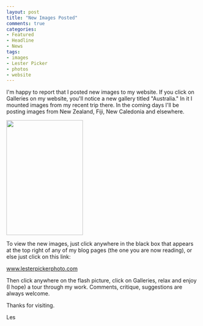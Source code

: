 ```yaml
---
layout: post
title: "New Images Posted"
comments: true
categories:
- Featured
- Headline
- News
tags:
- images
- Lester Picker
- photos
- website
---
```

I'm happy to report that I posted new images to my website. If you click on Galleries on my website, you'll notice a new gallery titled "Australia." In it I mounted images from my recent trip there. In the coming days I'll be posting images from New Zealand, Fiji, New Caledonia and elsewhere.

<a href="http://blog.lesterpickerphoto.com/wp-content/uploads/2010/12/Great-Ocean-Road-Victoria-Australia-342010-11-09.jpg"><img class="aligncenter size-medium wp-image-806" title="Great Ocean Road, Victoria, Australia 342010-11-09" src="http://blog.lesterpickerphoto.com/wp-content/uploads/2010/12/Great-Ocean-Road-Victoria-Australia-342010-11-09-200x300.jpg" alt="" width="200" height="300" /></a>

To view the new images, just click anywhere in the black box that appears at the top right of any of my blog pages (the one you are now reading), or else just click on this link:

<a href="http://www.lesterpickerphoto.com">www.lesterpickerphoto.com</a>

Then click anywhere on the flash picture, click on Galleries, relax and enjoy (I hope) a tour through my work. Comments, critique, suggestions are always welcome.

Thanks for visiting.

Les